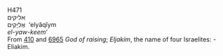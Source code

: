 H471  
אליקים  
אֶליָקִים ‎ ‘elyâqı̂ym  
*el-yaw-keem‘*  
From [410](h0410) and [6965](h6965) *God* *of* *raising*; *Eljakim*, the
name of four Israelites: - Eliakim.  
